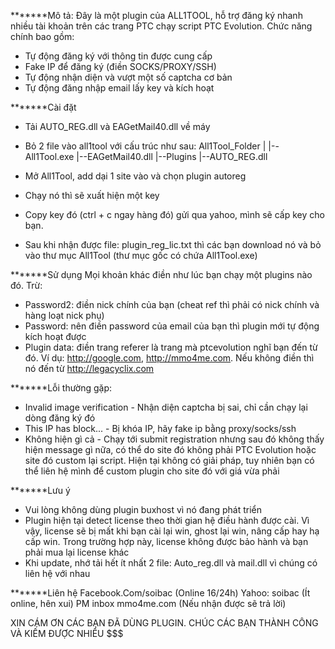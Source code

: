 *******Mô tả:
Đây là một plugin của ALL1TOOL, hỗ trợ đăng ký nhanh nhiều tài khoản trên các trang PTC chạy script PTC Evolution.
Chức năng chính bao gồm:
- Tự động đăng ký với thông tin được cung cấp
- Fake IP để đăng ký (điền SOCKS/PROXY/SSH)
- Tự động nhận diện và vượt một số captcha cơ bản
- Tự động đăng nhập email lấy key và kích hoạt

*******Cài đặt
- Tải AUTO_REG.dll và EAGetMail40.dll về máy
- Bỏ 2 file vào all1tool với cấu trúc như sau:
  All1Tool_Folder
  |
  |--All1Tool.exe
  |--EAGetMail40.dll
  |--Plugins
     |--AUTO_REG.dll
   
- Mở All1Tool, add dại 1 site vào và chọn plugin autoreg
- Chạy nó thì sẽ xuất hiện một key
- Copy key đó (ctrl + c ngay hàng đó) gửi qua yahoo, mình sẽ cấp key cho bạn.
- Sau khi nhận được file: plugin_reg_lic.txt thì các bạn download nó và bỏ vào thư mục All1Tool (thư mục gốc có chứa All1Tool.exe)

*******Sử dụng
Mọi khoản khác điền như lúc bạn chạy một plugins nào đó. Trừ:
- Password2: điền nick chính của bạn (cheat ref thì phải có nick chính và hàng loạt nick phụ)
- Password: nên điền password của email của bạn thì plugin mới tự động kích hoạt được
- Plugin data: điền trang referer là trang mà ptcevolution nghĩ bạn đến từ đó. Ví dụ: http://google.com, http://mmo4me.com. Nếu không điền thì nó đến từ http://legacyclix.com

*******Lỗi thường gặp:
- Invalid image verification - Nhận diện captcha bị sai, chỉ cần chạy lại dòng đăng ký đó
- This IP has block... - Bị khóa IP, hãy fake ip bằng proxy/socks/ssh
- Không hiện gì cả - Chạy tới submit registration nhưng sau đó không thấy hiện message gì nữa, có thể do site đó không phải PTC Evolution hoặc site đó custom lại script. Hiện tại không có giải pháp, tuy nhiên bạn có thể liên hệ mình để custom plugin cho site đó với giá vừa phải

*******Lưu ý
- Vui lòng không dùng plugin buxhost vì nó đang phát triển
- Plugin hiện tại detect license theo thời gian hệ điều hành được cài. Vì vậy, license sẽ bị mất khi bạn cài lại win, ghost lại win, nâng cấp hay hạ cấp win. Trong trường hợp này, license không được bảo hành và bạn phải mua lại license khác
- Khi update, nhớ tải hết ít nhất 2 file: Auto_reg.dll và mail.dll vì chúng có liên hệ với nhau

*******Liên hệ
Facebook.Com/soibac (Online 16/24h)
Yahoo: soibac (Ít online, hên xui)
PM inbox mmo4me.com (Nếu nhận được sẽ trả lời)

XIN CÁM ƠN CÁC BẠN ĐÃ DÙNG PLUGIN. CHÚC CÁC BẠN THÀNH CÔNG VÀ KIẾM ĐƯỢC NHIỀU $$$

